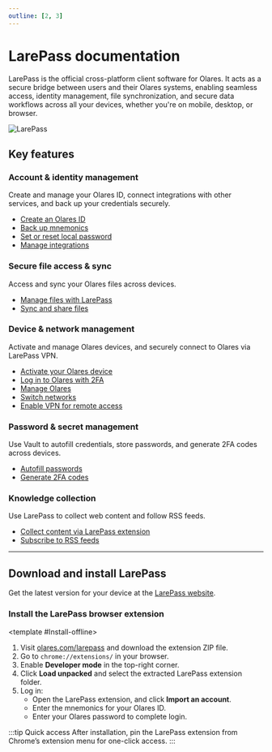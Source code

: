 ```yaml
---
outline: [2, 3]
---
```


# LarePass documentation

LarePass is the official cross-platform client software for Olares. It acts as a secure bridge between users and their Olares systems, enabling seamless access, identity management, file synchronization, and secure data workflows across all your devices, whether you're on mobile, desktop, or browser.

![LarePass](/images/manual/larepass/larepass.png)


## Key features

### Account & identity management
Create and manage your Olares ID, connect integrations with other services, and back up your credentials securely.
- [Create an Olares ID](create-account.md)
- [Back up mnemonics](back-up-mnemonics.md)
- [Set or reset local password](back-up-mnemonics.md#set-up-local-password)
- [Manage integrations](integrations.md)

### Secure file access & sync
Access and sync your Olares files across devices.
- [Manage files with LarePass](manage-files.md)
- [Sync and share files](sync-share.md)

### Device & network management
Activate and manage Olares devices, and securely connect to Olares via LarePass VPN.
- [Activate your Olares device](activate-olares.md)
- [Log in to Olares with 2FA](activate-olares.md#two-factor-verification-with-larepass)
- [Manage Olares](manage-olares.md)
- [Switch networks](manage-olares.md#switch-from-wired-to-wireless-network)
- [Enable VPN for remote access](private-network.md)

### Password & secret management
Use Vault to autofill credentials, store passwords, and generate 2FA codes across devices.
- [Autofill passwords](/manual/larepass/autofill.md)
- [Generate 2FA codes](/manual/larepass/two-factor-verification.md)

### Knowledge collection
Use LarePass to collect web content and follow RSS feeds.
- [Collect content via LarePass extension](manage-knowledge.md#collect-content-via-the-larepass-extension)
- [Subscribe to RSS feeds](manage-knowledge.md#subscribe-to-rss-feeds)

---

## Download and install LarePass

Get the latest version for your device at the [LarePass website](https://www.olares.com/larepass).

### Install the LarePass browser extension

<tabs>
<template #Install-from-Chrome-Web-Store>

1. Search for **LarePass** in the [Chrome Web Store](https://chrome.google.com/webstore).
2. Open the details page and click **Add to Chrome**.
3. Log into the LarePass extension by importing your Olares ID:
   - Open the LarePass extension, and click **Import an account**.
   - Enter the mnemonics for your Olares ID.
   - Enter your Olares password to complete login.

</template>

<template #Install-offline>

1. Visit [olares.com/larepass](https://olares.com/larepass) and download the extension ZIP file.
2. Go to `chrome://extensions/` in your browser.
3. Enable **Developer mode** in the top-right corner.
4. Click **Load unpacked** and select the extracted LarePass extension folder.
5. Log in:
   - Open the LarePass extension, and click **Import an account**.
   - Enter the mnemonics for your Olares ID.
   - Enter your Olares password to complete login.
</template>
</tabs>

  :::tip Quick access
  After installation, pin the LarePass extension from Chrome’s extension menu for one-click access.
  :::
